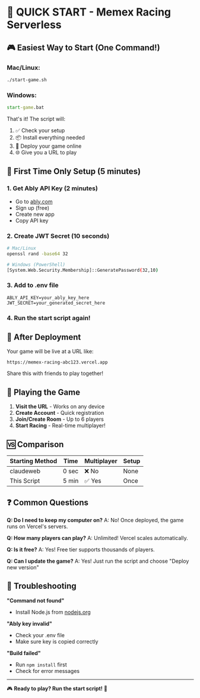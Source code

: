 # 🚀 QUICK START - Memex Racing Serverless

## 🎮 Easiest Way to Start (One Command!)

### Mac/Linux:
```bash
./start-game.sh
```

### Windows:
```cmd
start-game.bat
```

That's it! The script will:
1. ✅ Check your setup
2. 📦 Install everything needed
3. 🚀 Deploy your game online
4. 🌐 Give you a URL to play

## 🔑 First Time Only Setup (5 minutes)

### 1. Get Ably API Key (2 minutes)
- Go to [ably.com](https://ably.com)
- Sign up (free)
- Create new app
- Copy API key

### 2. Create JWT Secret (10 seconds)
```bash
# Mac/Linux
openssl rand -base64 32

# Windows (PowerShell)
[System.Web.Security.Membership]::GeneratePassword(32,10)
```

### 3. Add to .env file
```
ABLY_API_KEY=your_ably_key_here
JWT_SECRET=your_generated_secret_here
```

### 4. Run the start script again!

## 🎯 After Deployment

Your game will be live at a URL like:
```
https://memex-racing-abc123.vercel.app
```

Share this with friends to play together!

## 📱 Playing the Game

1. **Visit the URL** - Works on any device
2. **Create Account** - Quick registration
3. **Join/Create Room** - Up to 6 players
4. **Start Racing** - Real-time multiplayer!

## 🆚 Comparison

| Starting Method | Time | Multiplayer | Setup |
|----------------|------|-------------|--------|
| claudeweb | 0 sec | ❌ No | None |
| This Script | 5 min | ✅ Yes | Once |

## ❓ Common Questions

**Q: Do I need to keep my computer on?**
A: No! Once deployed, the game runs on Vercel's servers.

**Q: How many players can play?**
A: Unlimited! Vercel scales automatically.

**Q: Is it free?**
A: Yes! Free tier supports thousands of players.

**Q: Can I update the game?**
A: Yes! Just run the script and choose "Deploy new version"

## 🐛 Troubleshooting

**"Command not found"**
- Install Node.js from [nodejs.org](https://nodejs.org)

**"Ably key invalid"**
- Check your .env file
- Make sure key is copied correctly

**"Build failed"**
- Run `npm install` first
- Check for error messages

---

🎮 **Ready to play? Run the start script!** 🚀
